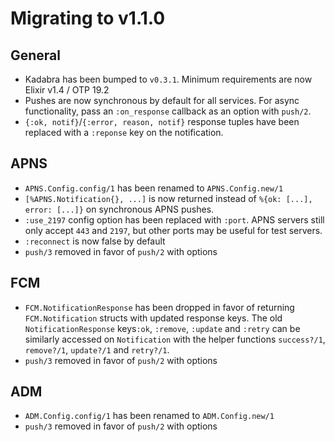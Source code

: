 # Migrating to v1.1.0

## General

- Kadabra has been bumped to `v0.3.1`. Minimum requirements are now Elixir
  v1.4 / OTP 19.2
- Pushes are now synchronous by default for all services. For async
  functionality, pass an `:on_response` callback as an option with `push/2`.
- `{:ok, notif}`/`{:error, reason, notif}` response tuples have been replaced
  with a `:reponse` key on the notification.

## APNS

- `APNS.Config.config/1` has been renamed to `APNS.Config.new/1`
- `[%APNS.Notification{}, ...]` is now returned instead of
  `%{ok: [...], error: [...]}` on synchronous APNS pushes.
- `:use_2197` config option has been replaced with `:port`. APNS servers still
  only accept `443` and `2197`, but other ports may be useful for test servers.
- `:reconnect` is now false by default
- `push/3` removed in favor of `push/2` with options

## FCM

- `FCM.NotificationResponse` has been dropped in favor of returning
  `FCM.Notification` structs with updated response keys. The old
  `NotificationResponse` keys`:ok`, `:remove`,
  `:update` and `:retry` can be similarly accessed on `Notification` with the
  helper functions `success?/1`, `remove?/1`, `update?/1` and `retry?/1`.
- `push/3` removed in favor of `push/2` with options

## ADM

- `ADM.Config.config/1` has been renamed to `ADM.Config.new/1`
- `push/3` removed in favor of `push/2` with options
